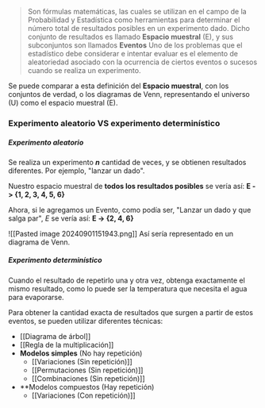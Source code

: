 > Son fórmulas matemáticas, las cuales se utilizan en el campo de la Probabilidad y Estadística como herramientas para determinar el número total de resultados posibles en un experimento dado.
> Dicho conjunto de resultados es llamado **Espacio muestral** (E), y sus subconjuntos son llamados **Eventos**
> Uno de los problemas que el estadístico debe considerar e intentar evaluar es el elemento de aleatoriedad asociado con la ocurrencia de ciertos eventos o sucesos cuando se realiza un experimento.

Se puede comparar a esta definición del **Espacio muestral**, con los conjuntos de verdad, o los diagramas de Venn, representando el universo (U) como el espacio muestral (E).

### Experimento aleatorio VS experimento determinístico
##### Experimento aleatorio
Se realiza un experimento ***n*** cantidad de veces, y se obtienen resultados diferentes. Por ejemplo, "lanzar un dado".

Nuestro espacio muestral de **todos los resultados posibles** se vería así:
**E -> {1, 2, 3, 4, 5, 6}**

Ahora, si le agregamos un Evento, como podía ser, "Lanzar un dado y que salga par", *E* se vería así:
**E -> {2, 4, 6}**

![[Pasted image 20240901151943.png]]
Así sería representado en un diagrama de Venn.
##### Experimento determinístico
Cuando el resultado de repetirlo una y otra vez, obtenga exactamente el mismo resultado, como lo puede ser la temperatura que necesita el agua para evaporarse.

Para obtener la cantidad exacta de resultados que surgen a partir de estos eventos, se pueden utilizar diferentes técnicas:
- [[Diagrama de árbol]]
- [[Regla de la multiplicación]]
- **Modelos simples** (No hay repetición)
	- [[Variaciones (Sin repetición)]]
	- [[Permutaciones (Sin repetición)]]
	- [[Combinaciones (Sin repetición)]]
- **Modelos compuestos (Hay repetición)
	- [[Variaciones (Con repetición)]]